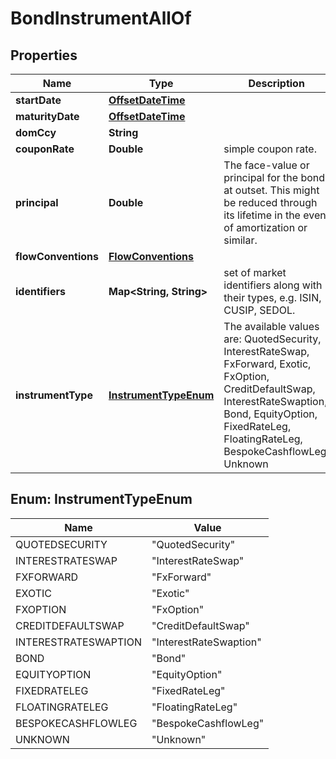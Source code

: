 

# BondInstrumentAllOf

## Properties

Name | Type | Description | Notes
------------ | ------------- | ------------- | -------------
**startDate** | [**OffsetDateTime**](OffsetDateTime.md) |  | 
**maturityDate** | [**OffsetDateTime**](OffsetDateTime.md) |  | 
**domCcy** | **String** |  | 
**couponRate** | **Double** | simple coupon rate. | 
**principal** | **Double** | The face-value or principal for the bond at outset.              This might be reduced through its lifetime in the event of amortization or similar. | 
**flowConventions** | [**FlowConventions**](FlowConventions.md) |  | 
**identifiers** | **Map&lt;String, String&gt;** | set of market identifiers along with their types, e.g. ISIN, CUSIP, SEDOL. |  [optional]
**instrumentType** | [**InstrumentTypeEnum**](#InstrumentTypeEnum) | The available values are: QuotedSecurity, InterestRateSwap, FxForward, Exotic, FxOption, CreditDefaultSwap, InterestRateSwaption, Bond, EquityOption, FixedRateLeg, FloatingRateLeg, BespokeCashflowLeg, Unknown | 



## Enum: InstrumentTypeEnum

Name | Value
---- | -----
QUOTEDSECURITY | &quot;QuotedSecurity&quot;
INTERESTRATESWAP | &quot;InterestRateSwap&quot;
FXFORWARD | &quot;FxForward&quot;
EXOTIC | &quot;Exotic&quot;
FXOPTION | &quot;FxOption&quot;
CREDITDEFAULTSWAP | &quot;CreditDefaultSwap&quot;
INTERESTRATESWAPTION | &quot;InterestRateSwaption&quot;
BOND | &quot;Bond&quot;
EQUITYOPTION | &quot;EquityOption&quot;
FIXEDRATELEG | &quot;FixedRateLeg&quot;
FLOATINGRATELEG | &quot;FloatingRateLeg&quot;
BESPOKECASHFLOWLEG | &quot;BespokeCashflowLeg&quot;
UNKNOWN | &quot;Unknown&quot;



